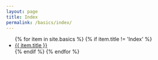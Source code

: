 ```yaml
---
layout: page
title: Index
permalink: /basics/index/
---
```

<ul>
    {% for item in site.basics %}
        {% if item.title != 'Index' %}
            <!-- <h2>{{ item.title }}</h2> -->
            <!-- <p>{{ item.description }}</p> -->
            <li><a href="{{ item.url }}">{{ item.title }}</a></li>
        {% endif %}
    {% endfor %}
</ul>
